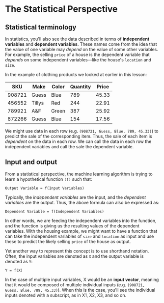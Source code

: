 The Statistical Perspective
===========================

Statistical terminology
-----------------------

In statistics, you'll also see the data described in terms of **independent variables** and **dependent variables**. These names come from the idea that the value of one variable may _depend_ on the value of some other variables. For example, the selling `price` of a house is the dependent variable that _depends_ on some independent variables—like the house's `location` and `size`.

In the example of clothing products we looked at earlier in this lesson:

| SKU    | Make   | Color | Quantity | Price |
| ---    | ---    | ---   | ---      | ---   |
| 908721 | Guess  | Blue  | 789      | 45.33 |
| 456552 | Tillys | Red   | 244      | 22.91 |
| 789921 | A&F    | Green | 387      | 25.92 |
| 872266 | Guess  | Blue  | 154      | 17.56 |


We might use data in each row (e.g. `(908721, Guess, Blue, 789, 45.33)`) to predict the sale of the corresponding item. Thus, the sale of each item is _dependent_ on the data in each row. We can call the data in each row the independent variables and call the sale the dependent variable.

Input and output
----------------

From a statistical perspective, the machine learning algorithm is trying to learn a hypothetical function `(f)` such that:

    Output Variable = f(Input Variables)
    

Typically, the _independent variables_ are the input, and the _dependent variables_ are the output. Thus, the above formula can also be expressed as:

    Dependent Variable = f(Independent Variables)
    

In other words, we are feeding the independent variables into the function, and the function is giving us the resulting values of the dependent variables. With the housing example, we might want to have a function that can take the independent variables of `size` and `location` as input and use these to predict the likely selling `price` of the house as output.

Yet another way to represent this concept is to use shorthand notation. Often, the input variables are denoted as `X` and the output variable is denoted as `Y`:

    Y = f(X)
    

In the case of multiple input variables, X would be an **input vector**, meaning that it would be composed of multiple individual inputs (e.g. `(908721, Guess, Blue, 789, 45.33)`). When this is the case, you'll see the individual inputs denoted with a subscript, as in X1, X2, X3, and so on.
